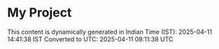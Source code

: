 # My Project

This content is dynamically generated in Indian Time (IST): 2025-04-11 14:41:38 IST
Converted to UTC: 2025-04-11 09:11:38 UTC

